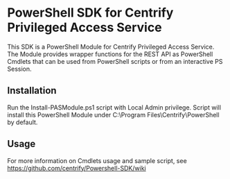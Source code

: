 # PowerShell SDK for Centrify Privileged Access Service
This SDK is a PowerShell Module for Centrify Privileged Access Service. The Module provides wrapper functions for the REST API as PowerShell Cmdlets that can be used from PowerShell scripts or from an interactive PS Session.
 
## Installation
Run the Install-PASModule.ps1 script with Local Admin privilege. Script will install this PowerShell Module under C:\Program Files\Centrify\PowerShell by default.
 
## Usage
For more information on Cmdlets usage and sample script, see https://github.com/centrify/Powershell-SDK/wiki